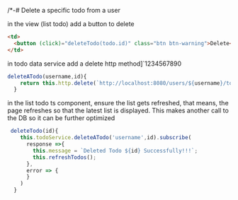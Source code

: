 /*-# Delete a specific todo from a user

in the view (list todo) add a button to delete

```html
<td>
  <button (click)="deleteTodo(todo.id)" class="btn btn-warning">Delete</button>
</td>
```

in todo data service add a delete http method]`1234567890

```ts
deleteATodo(username,id){
    return this.http.delete(`http://localhost:8080/users/${username}/todos/${id}`)
  }
```

in the list todo ts component, ensure the list gets refreshed, that means, the page refreshes so that the latest list is displayed. This makes another call to the DB so it can be further optimized

```ts
 deleteTodo(id){
    this.todoService.deleteATodo('username',id).subscribe(
      response =>{
        this.message = `Deleted Todo ${id} Successfully!!!`;
        this.refreshTodos();
      },
      error => {
      }
    )
  }
```


